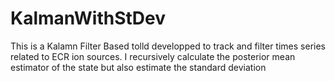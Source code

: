 # KalmanWithStDev
This is a Kalamn Filter Based tolld developped to track and filter times series related to ECR ion sources. I recursively calculate the posterior mean estimator of the state but also estimate the standard deviation
